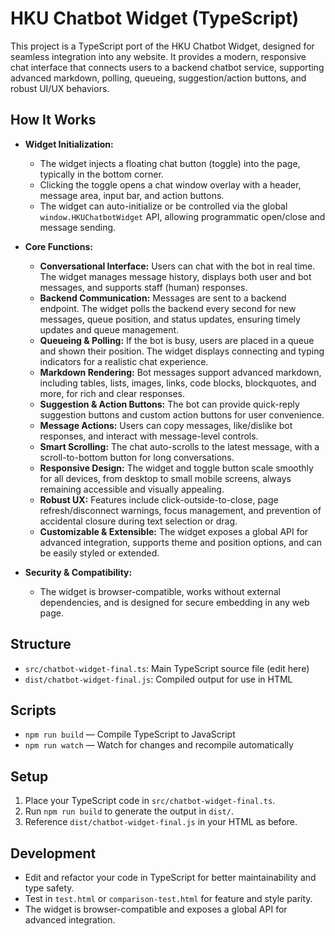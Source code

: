 # HKU Chatbot Widget (TypeScript)

This project is a TypeScript port of the HKU Chatbot Widget, designed for seamless integration into any website. It provides a modern, responsive chat interface that connects users to a backend chatbot service, supporting advanced markdown, polling, queueing, suggestion/action buttons, and robust UI/UX behaviors.

## How It Works

- **Widget Initialization:**
  - The widget injects a floating chat button (toggle) into the page, typically in the bottom corner.
  - Clicking the toggle opens a chat window overlay with a header, message area, input bar, and action buttons.
  - The widget can auto-initialize or be controlled via the global `window.HKUChatbotWidget` API, allowing programmatic open/close and message sending.

- **Core Functions:**
  - **Conversational Interface:** Users can chat with the bot in real time. The widget manages message history, displays both user and bot messages, and supports staff (human) responses.
  - **Backend Communication:** Messages are sent to a backend endpoint. The widget polls the backend every second for new messages, queue position, and status updates, ensuring timely updates and queue management.
  - **Queueing & Polling:** If the bot is busy, users are placed in a queue and shown their position. The widget displays connecting and typing indicators for a realistic chat experience.
  - **Markdown Rendering:** Bot messages support advanced markdown, including tables, lists, images, links, code blocks, blockquotes, and more, for rich and clear responses.
  - **Suggestion & Action Buttons:** The bot can provide quick-reply suggestion buttons and custom action buttons for user convenience.
  - **Message Actions:** Users can copy messages, like/dislike bot responses, and interact with message-level controls.
  - **Smart Scrolling:** The chat auto-scrolls to the latest message, with a scroll-to-bottom button for long conversations.
  - **Responsive Design:** The widget and toggle button scale smoothly for all devices, from desktop to small mobile screens, always remaining accessible and visually appealing.
  - **Robust UX:** Features include click-outside-to-close, page refresh/disconnect warnings, focus management, and prevention of accidental closure during text selection or drag.
  - **Customizable & Extensible:** The widget exposes a global API for advanced integration, supports theme and position options, and can be easily styled or extended.

- **Security & Compatibility:**
  - The widget is browser-compatible, works without external dependencies, and is designed for secure embedding in any web page.

## Structure

- `src/chatbot-widget-final.ts`: Main TypeScript source file (edit here)
- `dist/chatbot-widget-final.js`: Compiled output for use in HTML

## Scripts

- `npm run build` — Compile TypeScript to JavaScript
- `npm run watch` — Watch for changes and recompile automatically

## Setup

1. Place your TypeScript code in `src/chatbot-widget-final.ts`.
2. Run `npm run build` to generate the output in `dist/`.
3. Reference `dist/chatbot-widget-final.js` in your HTML as before.

## Development

- Edit and refactor your code in TypeScript for better maintainability and type safety.
- Test in `test.html` or `comparison-test.html` for feature and style parity.
- The widget is browser-compatible and exposes a global API for advanced integration.
